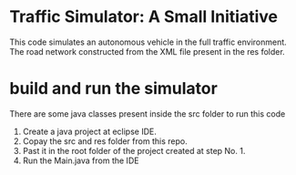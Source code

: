 # Traffic Simulator: A Small Initiative
 This code simulates an autonomous vehicle in the full traffic environment. The road network constructed from the XML file present in the res folder.
# build and run the simulator
There are some java classes present inside the src folder to run this code

 1. Create a java project at eclipse IDE.
 2. Copay the src and res folder from this repo.
 3. Past it in the root folder of the project created at step No. 1.
 4. Run the Main.java from the IDE

